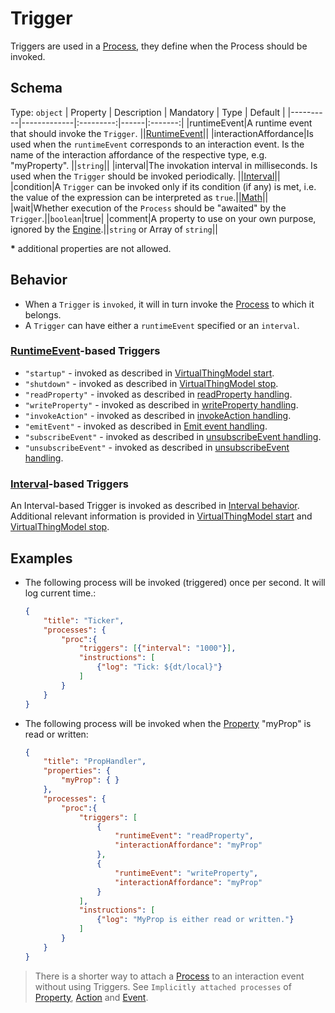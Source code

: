 # Trigger
Triggers are used in a [Process], they define when the Process should be invoked.

## Schema
Type: `object`
| Property | Description | Mandatory | Type | Default |
|----------|-------------|:---------:|------|:-------:|
|runtimeEvent|A runtime event that should invoke the `Trigger`. ||[RuntimeEvent]||
|interactionAffordance|Is used when the `runtimeEvent` corresponds to an interaction event. Is the name of the interaction affordance of the respective type, e.g. "myProperty". ||`string`||
|interval|The invokation interval in milliseconds. Is used when the `Trigger` should be invoked periodically. ||[Interval]||
|condition|A `Trigger` can be invoked only if its condition (if any) is met, i.e. the value of the expression can be interpreted as `true`.||[Math]||
|wait|Whether execution of the `Process` should be "awaited" by the `Trigger`.||`boolean`|true|
|comment|A property to use on your own purpose, ignored by the [Engine].||`string` or Array of `string`||

**\*** additional properties are not allowed.

## Behavior

- When a `Trigger` is `invoked`, it will in turn invoke the [Process] to which it belongs.
- A `Trigger` can have either a `runtimeEvent` specified or an 
`interval`.

### [RuntimeEvent]-based Triggers
- `"startup"` - invoked as described in [VirtualThingModel start][vtmstart].
- `"shutdown"` - invoked as described in [VirtualThingModel stop][vtmstop].
- `"readProperty"` - invoked as described in [readProperty handling][propread].
- `"writeProperty"` - invoked as described in [writeProperty handling][propwrite].
- `"invokeAction"` - invoked as described in [invokeAction handling][actioninvoke].
- `"emitEvent"` - invoked as described in [Emit event handling][emitevent].
- `"subscribeEvent"` - invoked as described in [unsubscribeEvent handling][subsevent].
- `"unsubscribeEvent"` - invoked as described in [unsubscribeEvent handling][unsubsevent].

### [Interval]-based Triggers
An Interval-based Trigger is invoked as described in [Interval behavior][intbeh]. Additional relevant information is provided in [VirtualThingModel start][vtmstart] and [VirtualThingModel stop][vtmstop].

## Examples
- The following process will be invoked (triggered) once per second. It will log current time.:

    ```JSON
    {
        "title": "Ticker",
        "processes": {
            "proc":{
                "triggers": [{"interval": "1000"}],
                "instructions": [
                    {"log": "Tick: ${dt/local}"}
                ]
            }
        }
    }
    ```
- The following process will be invoked when the [Property] "myProp" is read or written:

    ```JSON
    {
        "title": "PropHandler",
        "properties": {
            "myProp": { }
        },
        "processes": {
            "proc":{
                "triggers": [
                    {
                        "runtimeEvent": "readProperty",
                        "interactionAffordance": "myProp"
                    },
                    {
                        "runtimeEvent": "writeProperty",
                        "interactionAffordance": "myProp"
                    }
                ],
                "instructions": [
                    {"log": "MyProp is either read or written."}
                ]
            }
        }
    }
    ```
> There is a shorter way to attach a [Process] to an interaction event without using Triggers. See `Implicitly attached processes` of [Property], [Action] and [Event].


[Engine]: ../Definitions.md#virtual-thing-engine-and-engine

[Math]: Math.md

[vtmstart]: ../main_components/VirtualThingModel.md#Start
[vtmstop]: ../main_components/VirtualThingModel.md#Stop
[actioninvoke]: ../main_components/Action.md#`invokeAction`-handling
[propread]: ../main_components/Property.md#`readProperty`-handling
[propwrite]: ../main_components/Property.md#`writeProperty`-handling
[emitevent]: ../main_components/Event.md#`Emit-event`-handling
[subsevent]: ../main_components/Event.md#`subscribeEvent`-handling
[unsubsevent]: ../main_components/Event.md#`unsubscribeEvent`-handling

[Action]: ../main_components/Action.md
[Event]: ../main_components/Event.md
[Process]: ../main_components/Process.md
[Property]: ../main_components/Property.md
[RuntimeEvent]: Enums.md#RuntimeEvent
[Math]: Math.md
[Interval]: Interval.md
[intbeh]: Interval.md#Behavior
